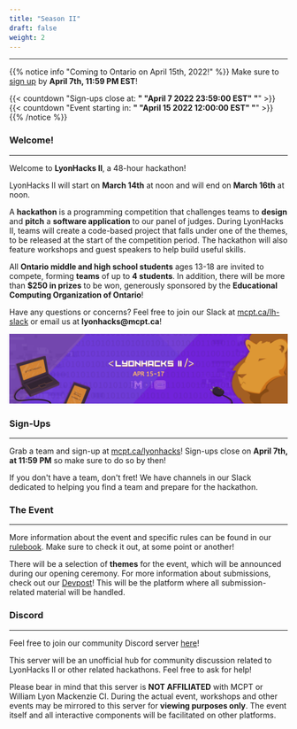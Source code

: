 ```yaml
---
title: "Season II"
draft: false
weight: 2
---
```

---

<style>
    #chapter p {
    font-size: 1.05rem !important;
    line-height: 1.6rem !important;
}</style>

{{% notice info "Coming to Ontario on April 15th, 2022!" %}}
Make sure to [sign up](https://mcpt.ca/lyonhacks) by **April 7th, 11:59 PM EST**!

{{< countdown "Sign-ups close at: <b>" "April 7 2022 23:59:00 EST" "</b>" >}}
{{< countdown "Event starting in: <b>" "April 15 2022 12:00:00 EST" "</b>" >}}
{{% /notice %}}

### Welcome!

---
Welcome to **LyonHacks II**, a 48-hour hackathon!

LyonHacks II will start on **March 14th** at noon and will end on **March 16th** at noon.

A **hackathon** is a programming competition that challenges teams to **design** and **pitch** a **software application** to our panel of judges. During LyonHacks II, teams will create a code-based project that falls under one of the themes, to be released at the start of the competition period. The hackathon will also feature workshops and guest speakers to help build useful skills.

All **Ontario middle and high school students** ages 13-18 are invited to compete, forming **teams** of up to **4 students**. In addition, there will be more than **$250 in prizes** to be won, generously sponsored by the **Educational Computing Organization of Ontario**!

Have any questions or concerns? Feel free to join our Slack at [mcpt.ca/lh-slack](https://mcpt.ca/lh-slack) or email us at __lyonhacks@mcpt.ca__!

![Banner](/img/LyonHacksIIBanner.png)

### Sign-Ups

---

Grab a team and sign-up at [mcpt.ca/lyonhacks](https://mcpt.ca/lyonhacks)! Sign-ups close on **April 7th, at 11:59 PM** so make sure to do so by then! 

If you don't have a team, don't fret! We have channels in our Slack dedicated to helping you find a team and prepare for the hackathon.

### The Event

---

More information about the event and specific rules can be found in our [rulebook](https://docs.google.com/document/d/1jra_tZPOkqCO1yKOgE7I1qiWu-b4kjU2enf58-ioWf4/edit). Make sure to check it out, at some point or another!

There will be a selection of **themes** for the event, which will be announced during our opening ceremony. For more information about submissions, check out our [Devpost](https://lyonhacks-ii.devpost.com/)! This will be the platform where all submission-related material will be handled.

### Discord

---

Feel free to join our community Discord server [here](https://discord.gg/dKNwwTQMma)! 

This server will be an unofficial hub for community discussion related to LyonHacks II or other related hackathons. Feel free to ask for help!

Please bear in mind that this server is **NOT AFFILIATED** with MCPT or William Lyon Mackenzie CI. During the actual event, workshops and other events may be mirrored to this server for **viewing purposes only**. The event itself and all interactive components will be facilitated on other platforms.

